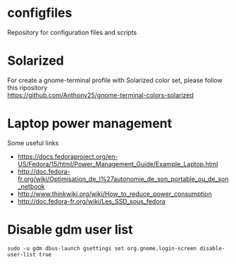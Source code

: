configfiles
===========

Repository for configuration files and scripts

Solarized
=========

For create a gnome-terminal profile with Solarized color set, please follow this ripository  
https://github.com/Anthony25/gnome-terminal-colors-solarized

Laptop power management
=======================

Some useful links
* https://docs.fedoraproject.org/en-US/Fedora/15/html/Power_Management_Guide/Example_Laptop.html
* http://doc.fedora-fr.org/wiki/Optimisation_de_l%27autonomie_de_son_portable_ou_de_son_netbook
* http://www.thinkwiki.org/wiki/How_to_reduce_power_consumption
* http://doc.fedora-fr.org/wiki/Les_SSD_sous_fedora

Disable gdm user list
=====================

    sudo -u gdm dbus-launch gsettings set org.gnome.login-screen disable-user-list true


